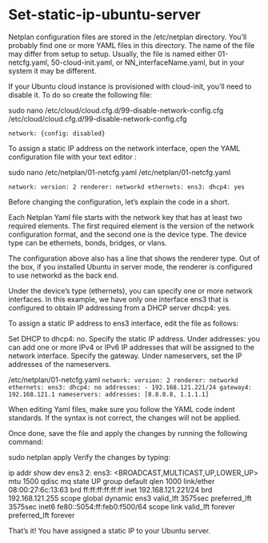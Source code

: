 # Set-static-ip-ubuntu-server

Netplan configuration files are stored in the /etc/netplan directory. You’ll probably find one or more YAML files in this directory. The name of the file may differ from setup to setup. Usually, the file is named either 01-netcfg.yaml, 50-cloud-init.yaml, or NN_interfaceName.yaml, but in your system it may be different.

If your Ubuntu cloud instance is provisioned with cloud-init, you’ll need to disable it. To do so create the following file:

sudo nano /etc/cloud/cloud.cfg.d/99-disable-network-config.cfg
/etc/cloud/cloud.cfg.d/99-disable-network-config.cfg

`network: {config: disabled}`

To assign a static IP address on the network interface, open the YAML configuration file with your text editor :

sudo nano /etc/netplan/01-netcfg.yaml
/etc/netplan/01-netcfg.yaml

`network:
  version: 2
  renderer: networkd
  ethernets:
    ens3:
      dhcp4: yes`

Before changing the configuration, let’s explain the code in a short.

Each Netplan Yaml file starts with the network key that has at least two required elements. The first required element is the version of the network configuration format, and the second one is the device type. The device type can be ethernets, bonds, bridges, or vlans.

The configuration above also has a line that shows the renderer type. Out of the box, if you installed Ubuntu in server mode, the renderer is configured to use networkd as the back end.

Under the device’s type (ethernets), you can specify one or more network interfaces. In this example, we have only one interface ens3 that is configured to obtain IP addressing from a DHCP server dhcp4: yes.

To assign a static IP address to ens3 interface, edit the file as follows:

Set DHCP to dhcp4: no.
Specify the static IP address. Under addresses: you can add one or more IPv4 or IPv6 IP addresses that will be assigned to the network interface.
Specify the gateway.
Under nameservers, set the IP addresses of the nameservers.

/etc/netplan/01-netcfg.yaml
`network:
  version: 2
  renderer: networkd
  ethernets:
    ens3:
      dhcp4: no
      addresses:
        - 192.168.121.221/24
      gateway4: 192.168.121.1
      nameservers:
          addresses: [8.8.8.8, 1.1.1.1]`

When editing Yaml files, make sure you follow the YAML code indent standards. If the syntax is not correct, the changes will not be applied.

Once done, save the file and apply the changes by running the following command:

sudo netplan apply
Verify the changes by typing:

ip addr show dev ens3
2: ens3: <BROADCAST,MULTICAST,UP,LOWER_UP> mtu 1500 qdisc mq state UP group default qlen 1000
    link/ether 08:00:27:6c:13:63 brd ff:ff:ff:ff:ff:ff
    inet 192.168.121.221/24 brd 192.168.121.255 scope global dynamic ens3
       valid_lft 3575sec preferred_lft 3575sec
    inet6 fe80::5054:ff:feb0:f500/64 scope link 
       valid_lft forever preferred_lft forever

That’s it! You have assigned a static IP to your Ubuntu server.
